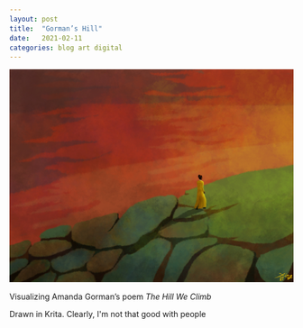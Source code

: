 ```yaml
---
layout: post
title:  "Gorman’s Hill"
date:   2021-02-11
categories: blog art digital
---
```


![The Hill We Climb](/media/gorman-w2400.jpg)

Visualizing Amanda Gorman’s poem *The Hill We Climb*

Drawn in Krita. Clearly, I'm not that good with people
